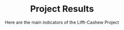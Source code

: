 ---
layout: indicator
title: Project Results
subtitle: Here are the main indicators of the Lifft-Cashew Project
permalink: "/indicators.html"
parallax_image: "/assets/img/cashew_511.png"

---